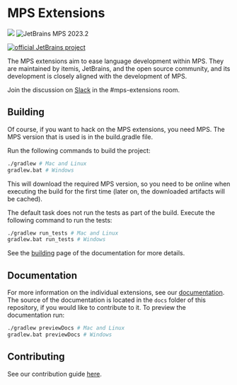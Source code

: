 # MPS Extensions

<a href="https://build.mbeddr.com/project.html?projectId=Mbeddr2_Mbeddr_Gradle_MpsExtensions&tab=projectOverview"><img src="https://build.mbeddr.com/app/rest/builds/buildType:(id:Mbeddr2_Mbeddr_Gradle_MpsExtenstions)/statusIcon"/></a>
![JetBrains MPS 2023.2](https://img.shields.io/badge/JetBrains%20MPS-2023.2-orange)

[![official JetBrains project](http://jb.gg/badges/official-flat-square.svg)](https://confluence.jetbrains.com/display/ALL/JetBrains+on+GitHub)

The MPS extensions aim to ease language development within MPS. They are maintained by itemis, JetBrains, and the open source community, and its development is closely aligned with the development of MPS.

Join the discussion on [Slack](https://slack-mps.jetbrains.com) in the #mps-extensions room.

## Building

Of course, if you want to hack on the MPS extensions, you need MPS. The MPS version that is used is in the build.gradle file.

Run the following commands to build the project:

```bash
./gradlew # Mac and Linux
gradlew.bat # Windows
```

This will download the required MPS version, so you need to be online when executing the build for the first time (later on, the downloaded artifacts will be cached).

The default task does not run the tests as part of the build. Execute the following command to run the tests:

```bash
./gradlew run_tests # Mac and Linux
gradlew.bat run_tests # Windows
```

See the [building](https://jetbrains.github.io/MPS-extensions/building/) page of the documentation for more details.

## Documentation

For more information on the individual extensions, see our [documentation](https://jetbrains.github.io/MPS-extensions). The source of the documentation is located in the `docs` folder of this repository, if you would like to contribute to it. To preview the documentation run:

```bash
./gradlew previewDocs # Mac and Linux
gradlew.bat previewDocs # Windows
```

## Contributing

See our contribution guide [here](https://jetbrains.github.io/MPS-extensions/contributing/).
